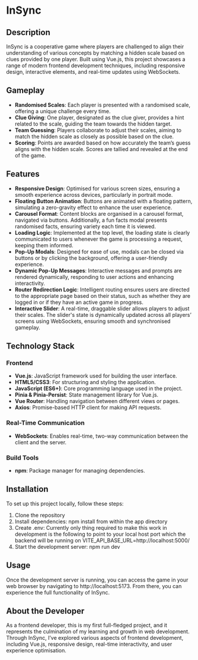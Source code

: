 # InSync

## Description

InSync is a cooperative game where players are challenged to align their understanding of various concepts by matching a hidden scale based on clues provided by one player. Built using Vue.js, this project showcases a range of modern frontend development techniques, including responsive design, interactive elements, and real-time updates using WebSockets.

## Gameplay

- **Randomised Scales**: Each player is presented with a randomised scale, offering a unique challenge every time.
- **Clue Giving**: One player, designated as the clue giver, provides a hint related to the scale, guiding the team towards the hidden target.
- **Team Guessing**: Players collaborate to adjust their scales, aiming to match the hidden scale as closely as possible based on the clue.
- **Scoring**: Points are awarded based on how accurately the team’s guess aligns with the hidden scale. Scores are tallied and revealed at the end of the game.

## Features

- **Responsive Design**: Optimised for various screen sizes, ensuring a smooth experience across devices, particularly in portrait mode.
- **Floating Button Animation**: Buttons are animated with a floating pattern, simulating a zero-gravity effect to enhance the user experience.
- **Carousel Format**: Content blocks are organised in a carousel format, navigated via buttons. Additionally, a fun facts modal presents randomised facts, ensuring variety each time it is viewed.
- **Loading Logic**: Implemented at the top level, the loading state is clearly communicated to users whenever the game is processing a request, keeping them informed.
- **Pop-Up Modals**: Designed for ease of use, modals can be closed via buttons or by clicking the background, offering a user-friendly experience.
- **Dynamic Pop-Up Messages**: Interactive messages and prompts are rendered dynamically, responding to user actions and enhancing interactivity.
- **Router Redirection Logic**: Intelligent routing ensures users are directed to the appropriate page based on their status, such as whether they are logged in or if they have an active game in progress.
- **Interactive Slider**: A real-time, draggable slider allows players to adjust their scales. The slider's state is dynamically updated across all players’ screens using WebSockets, ensuring smooth and synchronised gameplay.

## Technology Stack

### Frontend

- **Vue.js**: JavaScript framework used for building the user interface.
- **HTML5/CSS3**: For structuring and styling the application.
- **JavaScript (ES6+)**: Core programming language used in the project.
- **Pinia & Pinia-Persist**: State management library for Vue.js.
- **Vue Router**: Handling navigation between different views or pages.
- **Axios**: Promise-based HTTP client for making API requests.

### Real-Time Communication

- **WebSockets**: Enables real-time, two-way communication between the client and the server.

### Build Tools

- **npm**: Package manager for managing dependencies.

## Installation 
To set up this project locally, follow these steps: 
1. Clone the repository 
2. Install dependencies:
   npm install from within the app directory  
3. Create .env:
   Currently only thing required to make this work in development is the following to point to your local host port which the backend will be running on
   VITE_API_BASE_URL=http://localhost:5000/ 
4. Start the development server:
   npm run dev

## Usage 
Once the development server is running, you can access the game in your web browser by navigating to http://localhost:5173. From there, you can experience the full functionality of InSync. 

## About the Developer 
As a frontend developer, this is my first full-fledged project, and it represents the culmination of my learning and growth in web development. Through InSync, I’ve explored various aspects of frontend development, including Vue.js, responsive design, real-time interactivity, and user experience optimisation. 
